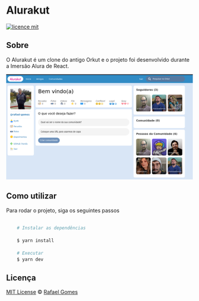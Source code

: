 # Alurakut

[![licence mit](https://img.shields.io/badge/licence-MIT-blue.svg)](https://github.com/rafael-gomes/alurakut/blob/main/LICENSE)

## Sobre
O Alurakut é um clone do antigo Orkut e o projeto foi desenvolvido durante a Imersão Alura de React.


![Captura de tela](/public/imagem.png)

## Como utilizar
Para rodar o projeto, siga os seguintes passos
``` bash

    # Instalar as dependências

    $ yarn install

    # Executar
    $ yarn dev
```

## Licença
[MIT License](https://github.com/rafael-gomes/alurakut/blob/main/LICENSE) © [Rafael Gomes](https://github.com/rafael-gomes)

